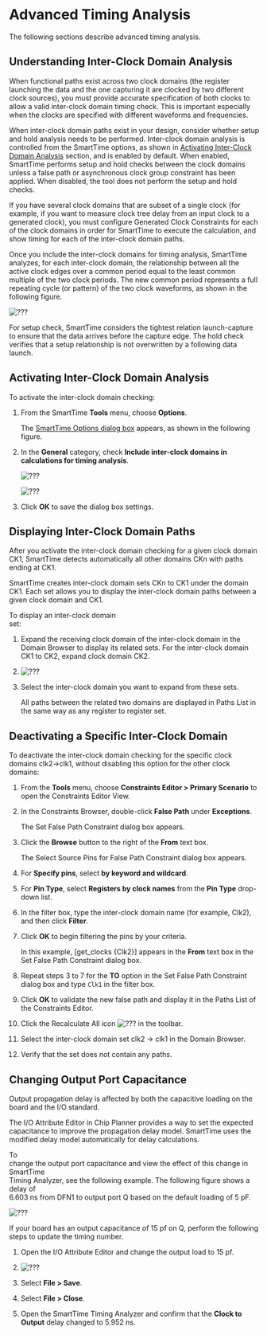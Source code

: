 # Advanced Timing Analysis

The following sections describe advanced timing analysis.

## Understanding Inter-Clock Domain Analysis

When functional paths exist across two clock domains \(the register launching the data and the one capturing it are clocked by two different clock sources\), you must provide accurate specification of both clocks to allow a valid inter-clock domain timing check. This is important especially when the clocks are specified with different waveforms and frequencies.

When inter-clock domain paths exist in your design, consider whether setup and hold analysis needs to be performed. Inter-clock domain analysis is controlled from the SmartTime options, as shown in [Activating Inter-Clock Domain Analysis](GUID-6CBA2A60-1CCC-452E-94B5-1BEC4DB0B723.md#GUID-AB62393E-E00A-486C-B1A3-903DBF3B6B2E) section, and is enabled by default. When enabled, SmartTime performs setup and hold checks between the clock domains unless a false path or asynchronous clock group constraint has been applied. When disabled, the tool does not perform the setup and hold checks.

If you have several clock domains that are subset of a single clock \(for example, if you want to measure clock tree delay from an input clock to a generated clock\), you must configure Generated Clock Constraints for each of the clock domains in order for SmartTime to execute the calculation, and show timing for each of the inter-clock domain paths.

Once you include the inter-clock domains for timing analysis, SmartTime analyzes, for each inter-clock domain, the relationship between all the active clock edges over a common period equal to the least common multiple of the two clock periods. The new common period represents a full repeating cycle \(or pattern\) of the two clock waveforms, as shown in the following figure.

![???](GUID-77A66A69-F9D7-4A7F-B4CD-9C12724C2193-low.png "New Common Period")

For setup check, SmartTime considers the tightest relation launch-capture to ensure that the data arrives before the capture edge. The hold check verifies that a setup relationship is not overwritten by a following data launch.

## Activating Inter-Clock Domain Analysis

To activate the inter-clock domain checking:

1.  From the SmartTime **Tools** menu, choose **Options**.

    The [SmartTime Options dialog box](GUID-0E342BFD-075D-492F-9087-E125B356879B.md#) appears, as shown in the following figure.

2.  In the **General** category, check **Include inter-clock domains in calculations for timing analysis**.

    ![???](GUID-FBB0D7A9-5778-441B-BDE6-353B54011389-low.png "SmartTime Options Dialog Box for SmartFusion 2, RTG4, and IGLOO 2")

    ![???](GUID-1801E23F-602E-4128-B8EB-1B98D15C1708-low.jpg "SmartTime Options Dialog Box for PolarFire")

3.  Click **OK** to save the dialog box settings.


## Displaying Inter-Clock Domain Paths

After you activate the inter-clock domain checking for a given clock domain CK1, SmartTime detects automatically all other domains CKn with paths ending at CK1.

SmartTime creates inter-clock domain sets CKn to CK1 under the domain CK1. Each set allows you to display the inter-clock domain paths between a given clock domain and CK1.

To display an inter-clock domain<br /> set:

1.  Expand the receiving clock domain of the inter-clock domain in the Domain Browser to display its related sets. For the inter-clock domain CK1 to CK2, expand clock domain CK2.

2.  ![???](GUID-6CCC06D1-1942-4355-8456-AB0C52E175E9-low.jpg "Expanding the Inter-Clock Domain")

3.  Select the inter-clock domain you want to expand from these sets.

    All paths between the related two domains are displayed in Paths List in the same way as any register to register set.


## Deactivating a Specific Inter-Clock Domain

To deactivate the inter-clock domain checking for the specific clock domains clk2-&gt;clk1, without disabling this option for the other clock domains:

1.  From the **Tools** menu, choose **Constraints Editor &gt; Primary Scenario** to open the Constraints Editor View.

2.  In the Constraints Browser, double-click **False Path** under **Exceptions**.

    The Set False Path Constraint dialog box appears.

3.  Click the **Browse** button to the right of the **From** text box.

    The Select Source Pins for False Path Constraint dialog box appears.

4.  For **Specify pins**, select **by keyword and wildcard**.

5.  For **Pin Type**, select **Registers by clock names** from the **Pin Type** drop-down list.

6.  In the filter box, type the inter-clock domain name \(for example, Clk2\), and then click **Filter**.

7.  Click **OK** to begin filtering the pins by your criteria.

    In this example, \[get\_clocks \{Clk2\}\] appears in the **From** text box in the Set False Path Constraint dialog box.

8.  Repeat steps 3 to 7 for the **TO** option in the Set False Path Constraint dialog box and type `Clk1` in the filter box.

9.  Click **OK** to validate the new false path and display it in the Paths List of the Constraints Editor.

10. Click the Recalculate All icon ![???](GUID-400EC196-7DE5-4606-899B-CC5596CF0283-low.png) in the toolbar.

11. Select the inter-clock domain set clk2 -&gt; clk1 in the Domain Browser.

12. Verify that the set does not contain any paths.


## Changing Output Port Capacitance

Output propagation delay is affected by both the capacitive loading on the board and the I/O standard.

The I/O Attribute Editor in Chip Planner provides a way to set the expected capacitance to improve the propagation delay model. SmartTime uses the modified delay model automatically for delay calculations.

To<br /> change the output port capacitance and view the effect of this change in SmartTime<br /> Timing Analyzer, see the following example. The following figure shows a delay of<br /> 6.603 ns from DFN1 to output port Q based on the default loading of 5 pF.

![???](GUID-95CB5322-9C34-4AA9-ADDB-A4F839F65539-low.jpg "Maximum Delay Analysis View")

If your board has an output capacitance of 15 pf on Q, perform the following<br /> steps to update the timing number.

1.  Open the I/O Attribute Editor and change the output load to 15 pf.

2.  ![???](GUID-B79235FA-2073-405D-9F3B-6D205062C136-low.jpg "I/O Attribute Editor")

3.  Select **File &gt; Save**.

4.  Select **File &gt; Close**.

5.  Open the SmartTime Timing Analyzer and confirm that the **Clock to Output** delay changed to 5.952 ns.


